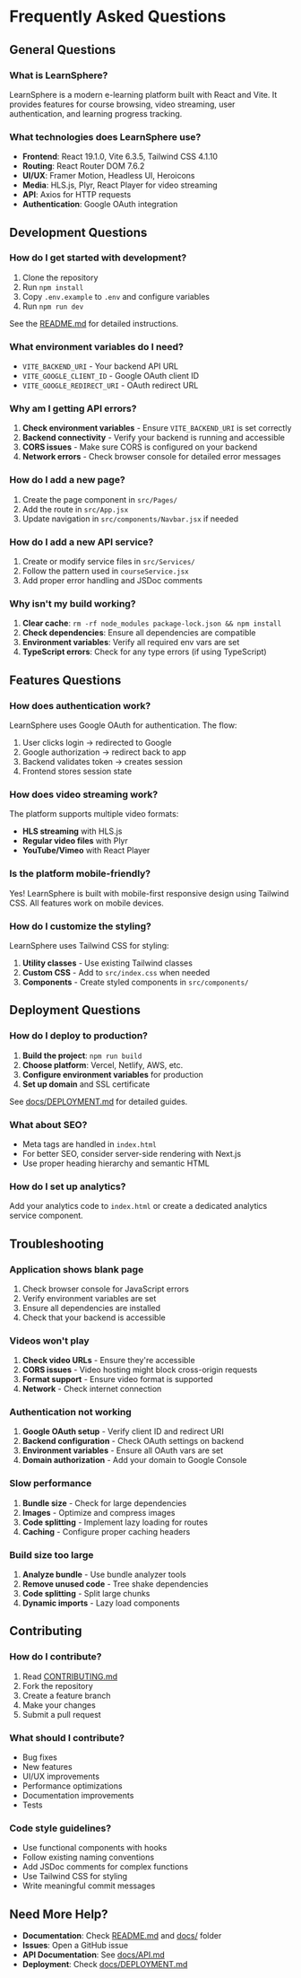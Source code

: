 # Frequently Asked Questions

## General Questions

### What is LearnSphere?
LearnSphere is a modern e-learning platform built with React and Vite. It provides features for course browsing, video streaming, user authentication, and learning progress tracking.

### What technologies does LearnSphere use?
- **Frontend**: React 19.1.0, Vite 6.3.5, Tailwind CSS 4.1.10
- **Routing**: React Router DOM 7.6.2
- **UI/UX**: Framer Motion, Headless UI, Heroicons
- **Media**: HLS.js, Plyr, React Player for video streaming
- **API**: Axios for HTTP requests
- **Authentication**: Google OAuth integration

## Development Questions

### How do I get started with development?
1. Clone the repository
2. Run `npm install`
3. Copy `.env.example` to `.env` and configure variables
4. Run `npm run dev`

See the [README.md](README.md) for detailed instructions.

### What environment variables do I need?
- `VITE_BACKEND_URI` - Your backend API URL
- `VITE_GOOGLE_CLIENT_ID` - Google OAuth client ID
- `VITE_GOOGLE_REDIRECT_URI` - OAuth redirect URL

### Why am I getting API errors?
1. **Check environment variables** - Ensure `VITE_BACKEND_URI` is set correctly
2. **Backend connectivity** - Verify your backend is running and accessible
3. **CORS issues** - Make sure CORS is configured on your backend
4. **Network errors** - Check browser console for detailed error messages

### How do I add a new page?
1. Create the page component in `src/Pages/`
2. Add the route in `src/App.jsx`
3. Update navigation in `src/components/Navbar.jsx` if needed

### How do I add a new API service?
1. Create or modify service files in `src/Services/`
2. Follow the pattern used in `courseService.jsx`
3. Add proper error handling and JSDoc comments

### Why isn't my build working?
1. **Clear cache**: `rm -rf node_modules package-lock.json && npm install`
2. **Check dependencies**: Ensure all dependencies are compatible
3. **Environment variables**: Verify all required env vars are set
4. **TypeScript errors**: Check for any type errors (if using TypeScript)

## Features Questions

### How does authentication work?
LearnSphere uses Google OAuth for authentication. The flow:
1. User clicks login → redirected to Google
2. Google authorization → redirect back to app
3. Backend validates token → creates session
4. Frontend stores session state

### How does video streaming work?
The platform supports multiple video formats:
- **HLS streaming** with HLS.js
- **Regular video files** with Plyr
- **YouTube/Vimeo** with React Player

### Is the platform mobile-friendly?
Yes! LearnSphere is built with mobile-first responsive design using Tailwind CSS. All features work on mobile devices.

### How do I customize the styling?
LearnSphere uses Tailwind CSS for styling:
1. **Utility classes** - Use existing Tailwind classes
2. **Custom CSS** - Add to `src/index.css` when needed
3. **Components** - Create styled components in `src/components/`

## Deployment Questions

### How do I deploy to production?
1. **Build the project**: `npm run build`
2. **Choose platform**: Vercel, Netlify, AWS, etc.
3. **Configure environment variables** for production
4. **Set up domain** and SSL certificate

See [docs/DEPLOYMENT.md](docs/DEPLOYMENT.md) for detailed guides.

### What about SEO?
- Meta tags are handled in `index.html`
- For better SEO, consider server-side rendering with Next.js
- Use proper heading hierarchy and semantic HTML

### How do I set up analytics?
Add your analytics code to `index.html` or create a dedicated analytics service component.

## Troubleshooting

### Application shows blank page
1. Check browser console for JavaScript errors
2. Verify environment variables are set
3. Ensure all dependencies are installed
4. Check that your backend is accessible

### Videos won't play
1. **Check video URLs** - Ensure they're accessible
2. **CORS issues** - Video hosting might block cross-origin requests
3. **Format support** - Ensure video format is supported
4. **Network** - Check internet connection

### Authentication not working
1. **Google OAuth setup** - Verify client ID and redirect URI
2. **Backend configuration** - Check OAuth settings on backend
3. **Environment variables** - Ensure all OAuth vars are set
4. **Domain authorization** - Add your domain to Google Console

### Slow performance
1. **Bundle size** - Check for large dependencies
2. **Images** - Optimize and compress images
3. **Code splitting** - Implement lazy loading for routes
4. **Caching** - Configure proper caching headers

### Build size too large
1. **Analyze bundle** - Use bundle analyzer tools
2. **Remove unused code** - Tree shake dependencies
3. **Code splitting** - Split large chunks
4. **Dynamic imports** - Lazy load components

## Contributing

### How do I contribute?
1. Read [CONTRIBUTING.md](CONTRIBUTING.md)
2. Fork the repository
3. Create a feature branch
4. Make your changes
5. Submit a pull request

### What should I contribute?
- Bug fixes
- New features
- UI/UX improvements
- Performance optimizations
- Documentation improvements
- Tests

### Code style guidelines?
- Use functional components with hooks
- Follow existing naming conventions
- Add JSDoc comments for complex functions
- Use Tailwind CSS for styling
- Write meaningful commit messages

## Need More Help?

- **Documentation**: Check [README.md](README.md) and [docs/](docs/) folder
- **Issues**: Open a GitHub issue
- **API Documentation**: See [docs/API.md](docs/API.md)
- **Deployment**: Check [docs/DEPLOYMENT.md](docs/DEPLOYMENT.md)
